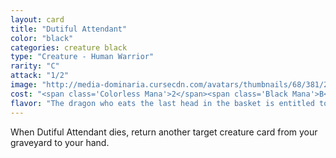 ```yaml
---
layout: card
title: "Dutiful Attendant"
color: "black"
categories: creature black
type: "Creature - Human Warrior"
rarity: "C"
attack: "1/2"
image: "http://media-dominaria.cursecdn.com/avatars/thumbnails/68/381/200/283/635618464693747110.png"
cost: "<span class='Colorless Mana'>2</span><span class='Black Mana'>B</span>"
flavor: "The dragon who eats the last head in the basket is entitled to the servant&#x27;s."
---
```


When Dutiful Attendant dies, return another target creature card from your graveyard to your hand.
